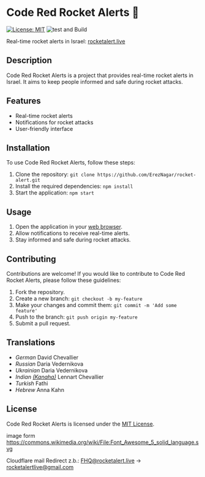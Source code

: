
# Code Red Rocket Alerts :rocket:

[![License: MIT](https://img.shields.io/badge/License-MIT-blue.svg)](https://opensource.org/licenses/MIT)
![test and Build](https://github.com/ErezNagar/rocket-alert/actions/workflows/main.yml/badge.svg)

Real-time rocket alerts in Israel:
[rocketalert.live](http://rocketalert.live/)

## Description

Code Red Rocket Alerts is a project that provides real-time rocket alerts in Israel. It aims to keep people informed and safe during rocket attacks.

## Features

- Real-time rocket alerts
- Notifications for rocket attacks
- User-friendly interface

## Installation

To use Code Red Rocket Alerts, follow these steps:

1. Clone the repository: `git clone https://github.com/ErezNagar/rocket-alert.git`
2. Install the required dependencies: `npm install`
3. Start the application: `npm start`

## Usage

1. Open the application in your [web browser](http://localhost:3000).
2. Allow notifications to receive real-time alerts.
3. Stay informed and safe during rocket attacks.

## Contributing

Contributions are welcome! If you would like to contribute to Code Red Rocket Alerts, please follow these guidelines:

1. Fork the repository.
2. Create a new branch: `git checkout -b my-feature`
3. Make your changes and commit them: `git commit -m 'Add some feature'`
4. Push to the branch: `git push origin my-feature`
5. Submit a pull request.

## Translations

- *German* David Chevallier
- *Russian* Daria Vedernikova
- *Ukrainian* Daria Vedernikova
- *Indian [(Kanaha)](https://de.wikipedia.org/wiki/Kannada)* Lennart Chevallier
- *Turkish* Fathi
- *Hebrew* Anna Kahn

## License

Code Red Rocket Alerts is licensed under the [MIT License](https://opensource.org/licenses/MIT).

image form https://commons.wikimedia.org/wiki/File:Font_Awesome_5_solid_language.svg

Cloudflare mail Redirect z.b.: FHQ@rocketalert.live -> rocketalertlive@gmail.com
